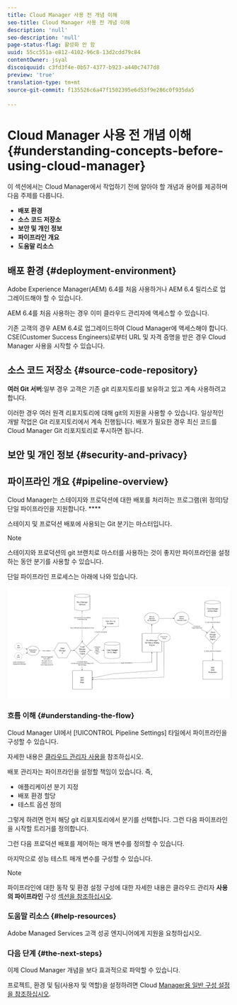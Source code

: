 ```yaml
---
title: Cloud Manager 사용 전 개념 이해
seo-title: Cloud Manager 사용 전 개념 이해
description: 'null'
seo-description: 'null'
page-status-flag: 활성화 안 함
uuid: 55cc551a-e812-4102-96c8-13d2cdd79c84
contentOwner: jsyal
discoiquuid: c3fd3f4e-0b57-4377-b923-a440c7477d8
preview: 'true'
translation-type: tm+mt
source-git-commit: f135526c6a47f1502395e6d53f9e286c0f935da5

---
```



# Cloud Manager 사용 전 개념 이해{#understanding-concepts-before-using-cloud-manager}

이 섹션에서는 Cloud Manager에서 작업하기 전에 알아야 할 개념과 용어를 제공하며 다음 주제를 다룹니다.

* **배포 환경**
* **소스 코드 저장소**
* **보안 및 개인 정보**
* **파이프라인 개요**
* **도움말 리소스**

## 배포 환경 {#deployment-environment}

Adobe Experience Manager(AEM) 6.4를 처음 사용하거나 AEM 6.4 릴리스로 업그레이드해야 할 수 있습니다.

AEM 6.4를 처음 사용하는 경우 이미 클라우드 관리자에 액세스할 수 있습니다.

기존 고객의 경우 AEM 6.4로 업그레이드하여 Cloud Manager에 액세스해야 합니다. CSE(Customer Success Engineers)로부터 URL 및 자격 증명을 받은 경우 Cloud Manager 사용을 시작할 수 있습니다.

<!-- 

Comment Type: annotation
Last Modified By: ptager
Last Modified Date: 2018-05-02T17:19:24.147-0400

Section is redundant with the section in the Overview topic

 -->

## 소스 코드 저장소 {#source-code-repository}

**여러 Git 서버**:일부 경우 고객은 기존 git 리포지토리를 보유하고 있고 계속 사용하려고 합니다.

이러한 경우 여러 원격 리포지토리에 대해 git의 지원을 사용할 수 있습니다. 일상적인 개발 작업은 Git 리포지토리에서 계속 진행됩니다. 배포가 필요한 경우 최신 코드를 Cloud Manager Git 리포지토리로 푸시하면 됩니다.

<!-- 

Comment Type: annotation
Last Modified By: ptager
Last Modified Date: 2018-05-02T17:20:46.002-0400

Looks like we lost some content, compared to the previous version

 -->

## 보안 및 개인 정보 {#security-and-privacy}

<!-- 

Comment Type: annotation
Last Modified By: jsyal
Last Modified Date: 2018-04-21T02:38:21.417-0400

Query for Brad B.

 -->

## 파이프라인 개요 {#pipeline-overview}

Cloud Manager는 스테이지와 프로덕션에 대한 배포를 처리하는 프로그램(위 정의)당 단일 파이프라인을 지원합니다. ****

스테이지 및 프로덕션 배포에 사용되는 Git 분기는 마스터입니다.

>[!NOTE]
>
>스테이지와 프로덕션의 git 브랜치로 마스터를 사용하는 것이 좋지만 파이프라인을 설정하는 동안 분기를 사용할 수 있습니다.

단일 파이프라인 프로세스는 아래에 나와 있습니다.

![](assets/screen_shot_2018-04-30at30318pm.png)

### 흐름 이해 {#understanding-the-flow}

Cloud Manager UI에서 [!UICONTROL Pipeline Settings] 타일에서 파이프라인을 구성할 수 있습니다.

자세한 내용은 [클라우드 관리자 사용을](hhttps://helpx.adobe.com/experience-manager/cloud-manager/using/using-cloud-manager.html) 참조하십시오.

배포 관리자는 파이프라인을 설정할 책임이 있습니다. 즉,

* 애플리케이션 분기 지정
* 배포 환경 할당
* 테스트 옵션 정의

그렇게 하려면 먼저 해당 git 리포지토리에서 분기를 선택합니다. 그런 다음 파이프라인을 시작할 트리거를 정의합니다.

그런 다음 프로덕션 배포를 제어하는 매개 변수를 정의할 수 있습니다.

마지막으로 성능 테스트 매개 변수를 구성할 수 있습니다.

>[!NOTE]
>
>파이프라인에 대한 동작 및 환경 설정 구성에 대한 자세한 내용은 클라우드 관리자 **사용의 파이프라인** 구성 [섹션을 참조하십시오](using-cloud-manager.md).

### 도움말 리소스 {#help-resources}

Adobe Managed Services 고객 성공 엔지니어에게 지원을 요청하십시오.

### 다음 단계 {#the-next-steps}

이제 Cloud Manager 개념을 보다 효과적으로 파악할 수 있습니다.

프로젝트, 환경 및 팀(사용자 및 역할)을 설정하려면 Cloud [Manager용 일반 구성 설정을 참조하십시오](setting-configurations-for-cloud-manager.md).
